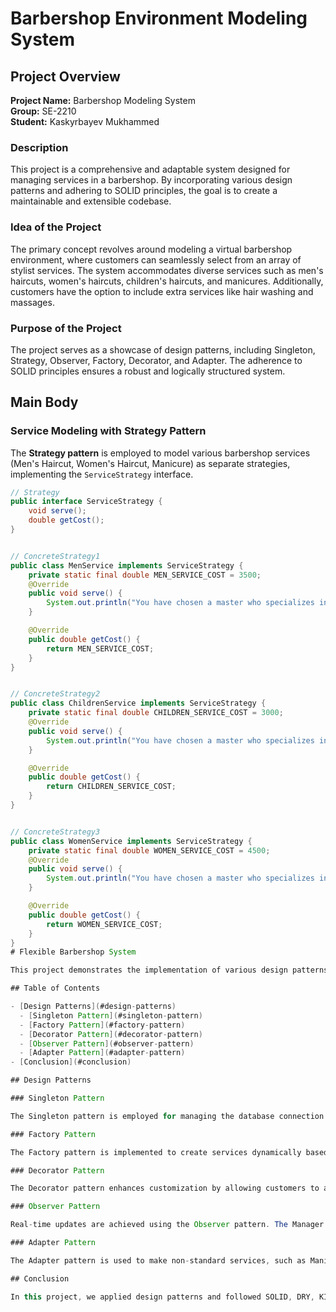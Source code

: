 # Barbershop Environment Modeling System

## Project Overview

**Project Name:** Barbershop Modeling System  
**Group:** SE-2210  
**Student:** Kaskyrbayev Mukhammed

### Description

This project is a comprehensive and adaptable system designed for managing services in a barbershop. By incorporating various design patterns and adhering to SOLID principles, the goal is to create a maintainable and extensible codebase.

### Idea of the Project

The primary concept revolves around modeling a virtual barbershop environment, where customers can seamlessly select from an array of stylist services. The system accommodates diverse services such as men's haircuts, women's haircuts, children's haircuts, and manicures. Additionally, customers have the option to include extra services like hair washing and massages.

### Purpose of the Project

The project serves as a showcase of design patterns, including Singleton, Strategy, Observer, Factory, Decorator, and Adapter. The adherence to SOLID principles ensures a robust and logically structured system.

## Main Body

### Service Modeling with Strategy Pattern

The **Strategy pattern** is employed to model various barbershop services (Men's Haircut, Women's Haircut, Manicure) as separate strategies, implementing the `ServiceStrategy` interface.

```java
// Strategy 
public interface ServiceStrategy {
    void serve();
    double getCost();
}


// ConcreteStrategy1
public class MenService implements ServiceStrategy {
    private static final double MEN_SERVICE_COST = 3500;
    @Override
    public void serve() {
        System.out.println("You have chosen a master who specializes in men's haircuts");
    }

    @Override
    public double getCost() {
        return MEN_SERVICE_COST;
    }
}


// ConcreteStrategy2
public class ChildrenService implements ServiceStrategy {
    private static final double CHILDREN_SERVICE_COST = 3000;
    @Override
    public void serve() {
        System.out.println("You have chosen a master who specializes in children's haircuts");
    }

    @Override
    public double getCost() {
        return CHILDREN_SERVICE_COST;
    }
}


// ConcreteStrategy3
public class WomenService implements ServiceStrategy {
    private static final double WOMEN_SERVICE_COST = 4500;
    @Override
    public void serve() {
        System.out.println("You have chosen a master who specializes in women's haircuts");
    }

    @Override
    public double getCost() {
        return WOMEN_SERVICE_COST;
    }
}
# Flexible Barbershop System

This project demonstrates the implementation of various design patterns to create a flexible system for a barbershop. The design patterns used include Singleton, Strategy, Observer, Factory, Decorator, and Adapter. The goal is to handle different services efficiently and provide real-time updates to relevant personnel.

## Table of Contents

- [Design Patterns](#design-patterns)
  - [Singleton Pattern](#singleton-pattern)
  - [Factory Pattern](#factory-pattern)
  - [Decorator Pattern](#decorator-pattern)
  - [Observer Pattern](#observer-pattern)
  - [Adapter Pattern](#adapter-pattern)
- [Conclusion](#conclusion)

## Design Patterns

### Singleton Pattern

The Singleton pattern is employed for managing the database connection. This ensures a single and globally accessible instance of the database connection, enhancing efficiency and avoiding redundant database connections.

### Factory Pattern

The Factory pattern is implemented to create services dynamically based on user choices. The `ServiceFactoryProvider` selects the appropriate factory, and the chosen factory creates the specific service. This allows for flexible service creation.

### Decorator Pattern

The Decorator pattern enhances customization by allowing customers to add additional features to their chosen services. For example, customers can choose features like hair washing or massages, which are implemented as decorators.

### Observer Pattern

Real-time updates are achieved using the Observer pattern. The Manager and Receptionist are notified instantly when a service is done, enabling quick actions or immediate sharing of information.

### Adapter Pattern

The Adapter pattern is used to make non-standard services, such as Manicure, fit the standard `ServiceStrategy` interface. This guarantees a uniform interface for all services and ensures easy integration.

## Conclusion

In this project, we applied design patterns and followed SOLID, DRY, KISS, YAGNI principles to create a flexible system for a barbershop. The system can efficiently handle different services, notify relevant personnel in real-time, and can be further improved by adding more services and specific method implementations for various scenarios.
